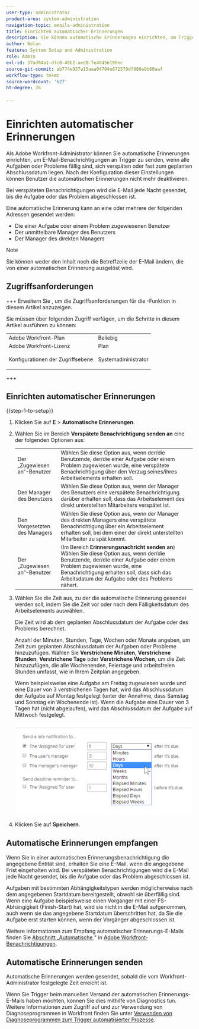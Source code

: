 ```yaml
---
user-type: administrator
product-area: system-administration
navigation-topic: emails-administration
title: Einrichten automatischer Erinnerungen
description: Sie können automatische Erinnerungen einrichten, um Trigger-E-Mail-Benachrichtigungen zu senden, wenn alle Aufgaben oder Probleme fällig oder verspätet sind oder sich am geplanten Abschlussdatum befinden.
author: Nolan
feature: System Setup and Administration
role: Admin
exl-id: 37ad04a1-d3c8-48b2-aed8-fe40456196ec
source-git-commit: ab774e937a15aaa04704e872579df880a9b80aaf
workflow-type: tm+mt
source-wordcount: '627'
ht-degree: 3%

---
```


# Einrichten automatischer Erinnerungen

<!--DON'T DELETE, DRAFT OR HIDE THIS ARTICLE. IT IS LINKED TO THE PRODUCT, THROUGH THE CONTEXT SENSITIVE HELP LINKS.-->

Als Adobe Workfront-Administrator können Sie automatische Erinnerungen einrichten, um E-Mail-Benachrichtigungen an Trigger zu senden, wenn alle Aufgaben oder Probleme fällig sind, sich verspäten oder fast zum geplanten Abschlussdatum liegen. Nach der Konfiguration dieser Einstellungen können Benutzer die automatischen Erinnerungen nicht mehr deaktivieren.

Bei verspäteten Benachrichtigungen wird die E-Mail jede Nacht gesendet, bis die Aufgabe oder das Problem abgeschlossen ist.

Eine automatische Erinnerung kann an eine oder mehrere der folgenden Adressen gesendet werden:

* Die einer Aufgabe oder einem Problem zugewiesenen Benutzer
* Der unmittelbare Manager des Benutzers
* Der Manager des direkten Managers

>[!NOTE]
>
>Sie können weder den Inhalt noch die Betreffzeile der E-Mail ändern, die von einer automatischen Erinnerung ausgelöst wird.

## Zugriffsanforderungen

+++ Erweitern Sie , um die Zugriffsanforderungen für die -Funktion in diesem Artikel anzuzeigen.

Sie müssen über folgenden Zugriff verfügen, um die Schritte in diesem Artikel ausführen zu können:

<table style="table-layout:auto"> 
 <col> 
 <col> 
 <tbody> 
  <tr> 
   <td role="rowheader">Adobe Workfront-Plan</td> 
   <td>Beliebig</td> 
  </tr> 
  <tr> 
   <td role="rowheader">Adobe Workfront-Lizenz</td> 
   <td>Plan</td> 
  </tr> 
  <tr> 
   <td role="rowheader">Konfigurationen der Zugriffsebene</td> 
   <td> <p>Systemadministrator</p> </td> 
  </tr> 
 </tbody> 
</table>

+++

## Einrichten automatischer Erinnerungen

{{step-1-to-setup}}

1. Klicken Sie auf **E** > **Automatische Erinnerungen**.

1. Wählen Sie im Bereich **Verspätete Benachrichtigung senden an** eine der folgenden Optionen aus:

   <table>
    <tr>
        <td>Der „Zugewiesen an“-Benutzer</td>
        <td>Wählen Sie diese Option aus, wenn der/die Benutzende, der/die einer Aufgabe oder einem Problem zugewiesen wurde, eine verspätete Benachrichtigung über den Verzug seines/ihres Arbeitselements erhalten soll.</td>
        <td></td>
    </tr>
    <tr>
        <td>Den Manager des Benutzers</td>
        <td>Wählen Sie diese Option aus, wenn der Manager des Benutzers eine verspätete Benachrichtigung darüber erhalten soll, dass das Arbeitselement des direkt unterstellten Mitarbeiters verspätet ist.</td>
        <td></td>
    </tr>
    <tr>
        <td>Den Vorgesetzten des Managers</td>
        <td>Wählen Sie diese Option aus, wenn der Manager des direkten Managers eine verspätete Benachrichtigung über ein Arbeitselement erhalten soll, bei dem einer der direkt unterstellten Mitarbeiter zu spät kommt.</td>
        <td></td>
    </tr>
    <tr>
        <td>Der „Zugewiesen an“-Benutzer</td>
        <td>(Im Bereich <b>Erinnerungsnachricht senden an</b>) Wählen Sie diese Option aus, wenn der/die Benutzende, der/die einer Aufgabe oder einem Problem zugewiesen wurde, eine Benachrichtigung erhalten soll, dass sich das Arbeitsdatum der Aufgabe oder des Problems nähert.</td>
        <td></td>
    </tr>
   </table>

1. Wählen Sie die Zeit aus, zu der die automatische Erinnerung gesendet werden soll, indem Sie die Zeit vor oder nach dem Fälligkeitsdatum des Arbeitselements auswählen.

   Die Zeit wird ab dem geplanten Abschlussdatum der Aufgabe oder des Problems berechnet.

   Anzahl der Minuten, Stunden, Tage, Wochen oder Monate angeben, um Zeit zum geplanten Abschlussdatum der Aufgaben oder Probleme hinzuzufügen. Wählen Sie **Verstrichene Minuten**, **Verstrichene Stunden**, **Verstrichene Tage** oder **Verstrichene Wochen**, um die Zeit hinzuzufügen, die alle Wochenenden, Feiertage und arbeitsfreien Stunden umfasst, wie in Ihrem Zeitplan angegeben.

   Wenn beispielsweise eine Aufgabe am Freitag zugewiesen wurde und eine Dauer von 3 verstrichenen Tagen hat, wird das Abschlussdatum der Aufgabe auf Montag festgelegt (unter der Annahme, dass Samstag und Sonntag ein Wochenende ist). Wenn die Aufgabe eine Dauer von 3 Tagen hat (nicht abgelaufen), wird das Abschlussdatum der Aufgabe auf Mittwoch festgelegt.

   ![](assets/time-increments-for-automatic-reminder.png)

1. Klicken Sie auf **Speichern**.

## Automatische Erinnerungen empfangen

Wenn Sie in einer automatischen Erinnerungsbenachrichtigung die angegebene Entität sind, erhalten Sie eine E-Mail, wenn die angegebene Frist eingehalten wird. Bei verspäteten Benachrichtigungen wird die E-Mail jede Nacht gesendet, bis die Aufgabe oder das Problem abgeschlossen ist.

Aufgaben mit bestimmten Abhängigkeitstypen werden möglicherweise nach dem angegebenen Startdatum bereitgestellt, obwohl sie überfällig sind. Wenn eine Aufgabe beispielsweise einen Vorgänger mit einer FS-Abhängigkeit (Finish-Start) hat, wird sie nicht in die E-Mail aufgenommen, auch wenn sie das angegebene Startdatum überschritten hat, da Sie die Aufgabe erst starten können, wenn der Vorgänger abgeschlossen ist.

Weitere Informationen zum Empfang automatischer Erinnerungs-E-Mails finden Sie [ Abschnitt „Automatische ](../../../workfront-basics/using-notifications/wf-notifications.md#automatic-reminders)&quot; in [Adobe Workfront-Benachrichtigungen](../../../workfront-basics/using-notifications/wf-notifications.md).

## Automatische Erinnerungen senden

Automatische Erinnerungen werden gesendet, sobald die vom Workfront-Administrator festgelegte Zeit erreicht ist.

Wenn Sie Trigger beim manuellen Versand der automatischen Erinnerungs-E-Mails haben möchten, können Sie dies mithilfe von Diagnostics tun. Weitere Informationen zum Zugriff auf und zur Verwendung von Diagnoseprogrammen in Workfront finden Sie unter [Verwenden von Diagnoseprogrammen zum Trigger automatisierter Prozesse](../../../administration-and-setup/manage-workfront/run-diagnostics/use-diagnostics-to-trigger-automated-processes.md).
